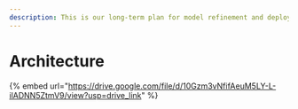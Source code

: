```yaml
---
description: This is our long-term plan for model refinement and deployment
---
```


# Architecture

{% embed url="https://drive.google.com/file/d/10Gzm3vNfifAeuM5LY-L-ilADNN5ZtmV9/view?usp=drive_link" %}
